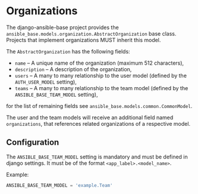 # Organizations

The django-ansible-base project provides the 
`ansible_base.models.organization.AbstractOrganization` base class. Projects that implement 
organizations MUST inherit this model.

The `AbstractOrganization` has the following fields:

* `name` – A unique name of the organization (maximum 512 characters),
* `description` – A description of the organization,
* `users` – A many to many relationship to the user model (defined by the `AUTH_USER_MODEL` setting),
* `teams` – A many to many relationship to the team model (defined by the `ANSIBLE_BASE_TEAM_MODEL` setting),

for the list of remaining fields see `ansible_base.models.common.CommonModel`.

The user and the team models will receive an additional field named `organizations`, that references
related organizations of a respective model.

## Configuration

The `ANSIBLE_BASE_TEAM_MODEL` setting is mandatory and must be defined in django settings. 
It must be of the format `<app_label>.<model_name>`.

Example:

```python
ANSIBLE_BASE_TEAM_MODEL = 'example.Team'
```